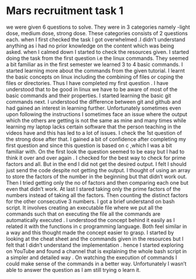 # Mars recruitment task 1
we were given 6 questions to solve. They were in 3 categories namely -light dose, medium dose, strong dose.
These categories consists of 2 questions each.
when I first checked the task I got overwhelmed .I didn’t understand anything as i had no prior knowledge on the content which was being asked.
when I calmed down I started to check the resources given.
I started doing the task from the first question i.e the linux commands. They seemed a bit familiar as in the first semester we learned 3 to 4 basic commands. I started learning more about the commands from the given tutorial. I learnt the basic concepts on linux including the combining of files or coping the files or directories. Thus I have completed my first question .  I have understood that to be good in linux we have to be aware of most of the basic commands and their properties.
I started learning the basic git commands next. I understood the difference between git and github and had gained an interest in learning further. Unfortunately sometimes even upon following the instructions I sometimes face an issue where the output which the others are getting is not the same as mine and many times while learning my laptop lacks certain software that the person teaching in the videos have and this has led to a lot of issues.
I check the 1st question of the strong  dose after that. I gained a bit of confidence after completing my first question and since this question is based on c ,which I was a bit familiar with. On the first look the question seemed to be easy but I had to think it over and over again . I checked for the best way to check for prime factors and all. But in the end I did not get the desired output. I felt I should just send the code despite not getting the output. I thought of using an array to store the factors of the number in the beginning but that didn’t work out. Then I tried getting only the no of factors and then comparing each one but even that didn’t work. At last I stared taking only the prime factors of the numbers instead of taking all the factors.  Then counting the distinct factors for the other consecutive 3 numbers.
I got a brief understand on bash script. It involves creating an executable file where we put all the commands such that on executing the file all the commands are automatically executed . I understood the concept behind it easily as I related it with the functions in c programming language. Both feel similar in a way and this thought made the concept easier to grasp. I started by looking at the cheat sheet and the commands  given in the resources but I felt that I  didn’t understand the implementation . hence I started exploring on YouTube and found a channel that is explaining the whole bash script in a simpler and detailed way . On watching the execution of commands I could make sense of the commands in a better way. Unfortunately I wasn’t able to answer the question as I am still trying o learn it.   


